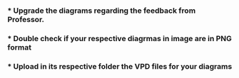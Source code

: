### * Upgrade the diagrams regarding the feedback from Professor.
### * Double check if your respective diagrmas in image are in PNG format
### * Upload in its respective folder the VPD files for your diagrams
